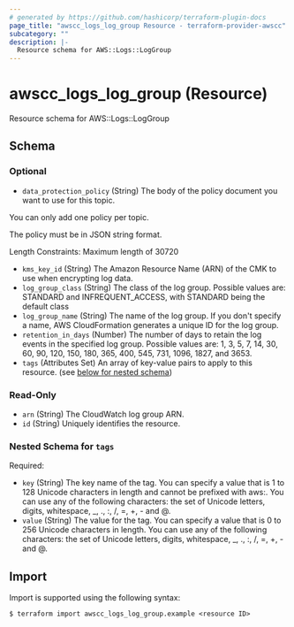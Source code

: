 ```yaml
---
# generated by https://github.com/hashicorp/terraform-plugin-docs
page_title: "awscc_logs_log_group Resource - terraform-provider-awscc"
subcategory: ""
description: |-
  Resource schema for AWS::Logs::LogGroup
---
```


# awscc_logs_log_group (Resource)

Resource schema for AWS::Logs::LogGroup



<!-- schema generated by tfplugindocs -->
## Schema

### Optional

- `data_protection_policy` (String) The body of the policy document you want to use for this topic.

You can only add one policy per topic.

The policy must be in JSON string format.

Length Constraints: Maximum length of 30720
- `kms_key_id` (String) The Amazon Resource Name (ARN) of the CMK to use when encrypting log data.
- `log_group_class` (String) The class of the log group. Possible values are: STANDARD and INFREQUENT_ACCESS, with STANDARD being the default class
- `log_group_name` (String) The name of the log group. If you don't specify a name, AWS CloudFormation generates a unique ID for the log group.
- `retention_in_days` (Number) The number of days to retain the log events in the specified log group. Possible values are: 1, 3, 5, 7, 14, 30, 60, 90, 120, 150, 180, 365, 400, 545, 731, 1096, 1827, and 3653.
- `tags` (Attributes Set) An array of key-value pairs to apply to this resource. (see [below for nested schema](#nestedatt--tags))

### Read-Only

- `arn` (String) The CloudWatch log group ARN.
- `id` (String) Uniquely identifies the resource.

<a id="nestedatt--tags"></a>
### Nested Schema for `tags`

Required:

- `key` (String) The key name of the tag. You can specify a value that is 1 to 128 Unicode characters in length and cannot be prefixed with aws:. You can use any of the following characters: the set of Unicode letters, digits, whitespace, _, ., :, /, =, +, - and @.
- `value` (String) The value for the tag. You can specify a value that is 0 to 256 Unicode characters in length. You can use any of the following characters: the set of Unicode letters, digits, whitespace, _, ., :, /, =, +, - and @.

## Import

Import is supported using the following syntax:

```shell
$ terraform import awscc_logs_log_group.example <resource ID>
```
